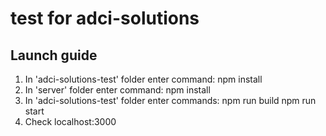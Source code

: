 # test for adci-solutions 

Launch guide
------------

1) In 'adci-solutions-test' folder enter command:
npm install
2) In 'server' folder enter command:
npm install
3) In 'adci-solutions-test' folder enter commands:
npm run build
npm run start
4) Check localhost:3000